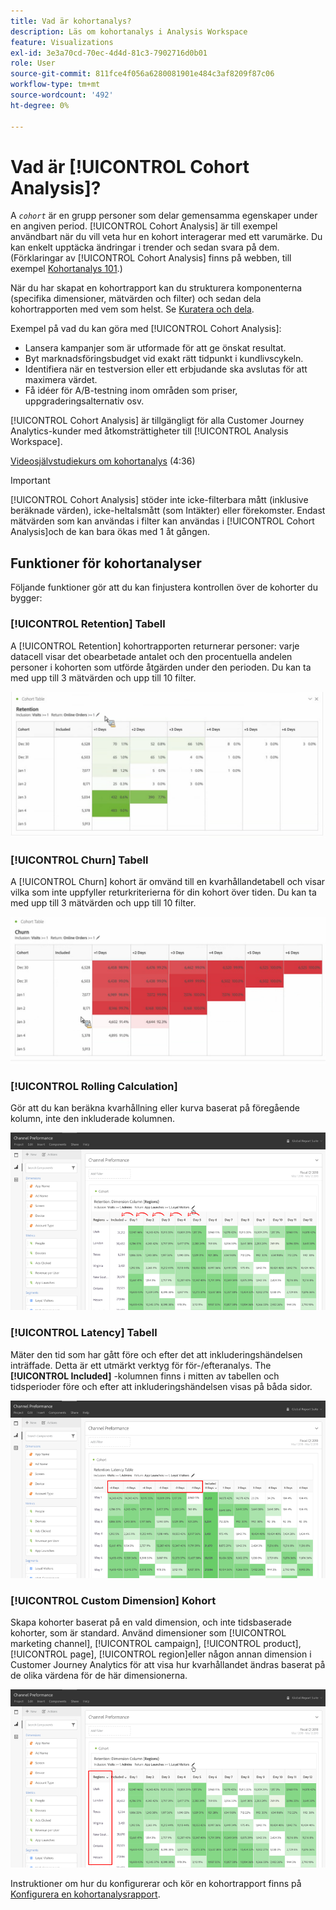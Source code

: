 ```yaml
---
title: Vad är kohortanalys?
description: Läs om kohortanalys i Analysis Workspace
feature: Visualizations
exl-id: 3e3a70cd-70ec-4d4d-81c3-7902716d0b01
role: User
source-git-commit: 811fce4f056a6280081901e484c3af8209f87c06
workflow-type: tm+mt
source-wordcount: '492'
ht-degree: 0%

---
```


# Vad är [!UICONTROL Cohort Analysis]?

A *`cohort`* är en grupp personer som delar gemensamma egenskaper under en angiven period. [!UICONTROL Cohort Analysis] är till exempel användbart när du vill veta hur en kohort interagerar med ett varumärke. Du kan enkelt upptäcka ändringar i trender och sedan svara på dem. (Förklaringar av [!UICONTROL Cohort Analysis] finns på webben, till exempel [Kohortanalys 101](https://en.wikipedia.org/wiki/Cohort_analysis).)

När du har skapat en kohortrapport kan du strukturera komponenterna (specifika dimensioner, mätvärden och filter) och sedan dela kohortrapporten med vem som helst. Se [Kuratera och dela](/help/analysis-workspace/curate-share/curate.md).

Exempel på vad du kan göra med [!UICONTROL Cohort Analysis]:

* Lansera kampanjer som är utformade för att ge önskat resultat.
* Byt marknadsföringsbudget vid exakt rätt tidpunkt i kundlivscykeln.
* Identifiera när en testversion eller ett erbjudande ska avslutas för att maximera värdet.
* Få idéer för A/B-testning inom områden som priser, uppgraderingsalternativ osv.

[!UICONTROL Cohort Analysis] är tillgängligt för alla Customer Journey Analytics-kunder med åtkomsträttigheter till [!UICONTROL Analysis Workspace].

[Videosjälvstudiekurs om kohortanalys](https://experienceleague.adobe.com/docs/analytics-learn/tutorials/analysis-workspace/cohort-analysis/cohort-analysis-workspace.html) (4:36)

>[!IMPORTANT]
>
>[!UICONTROL Cohort Analysis] stöder inte icke-filterbara mått (inklusive beräknade värden), icke-heltalsmått (som Intäkter) eller förekomster. Endast mätvärden som kan användas i filter kan användas i [!UICONTROL Cohort Analysis]och de kan bara ökas med 1 åt gången.

## Funktioner för kohortanalyser

Följande funktioner gör att du kan finjustera kontrollen över de kohorter du bygger:

### [!UICONTROL Retention] Tabell

A [!UICONTROL Retention] kohortrapporten returnerar personer: varje datacell visar det obearbetade antalet och den procentuella andelen personer i kohorten som utförde åtgärden under den perioden. Du kan ta med upp till 3 mätvärden och upp till 10 filter.

![En Rention cohort-rapport som visar enheter och procentandel av personerna i kohorten.](assets/retention-report.png)

### [!UICONTROL Churn] Tabell

A [!UICONTROL Churn] kohort är omvänd till en kvarhållandetabell och visar vilka som inte uppfyller returkriterierna för din kohort över tiden. Du kan ta med upp till 3 mätvärden och upp till 10 filter.

![En Churn-tabell med enheter och procentandel av personer som inte uppfyllde returkriterierna för en kohort.](assets/churn-report.png)

### [!UICONTROL Rolling Calculation]

Gör att du kan beräkna kvarhållning eller kurva baserat på föregående kolumn, inte den inkluderade kolumnen.

![En CSS-rapport som visar beräkningar baserade på en tidigare datakolumn.](assets/cohort-rolling-calculation.png)

### [!UICONTROL Latency] Tabell

Mäter den tid som har gått före och efter det att inkluderingshändelsen inträffade. Detta är ett utmärkt verktyg för för-/efteranalys. The **[!UICONTROL Included]** -kolumnen finns i mitten av tabellen och tidsperioder före och efter att inkluderingshändelsen visas på båda sidor.

![En kohortrapport som visar förfluten tid före och efter en händelse.](assets/cohort-latency.png)

### [!UICONTROL Custom Dimension] Kohort

Skapa kohorter baserat på en vald dimension, och inte tidsbaserade kohorter, som är standard. Använd dimensioner som [!UICONTROL marketing channel], [!UICONTROL campaign], [!UICONTROL product], [!UICONTROL page], [!UICONTROL region]eller någon annan dimension i Customer Journey Analytics för att visa hur kvarhållandet ändras baserat på de olika värdena för de här dimensionerna.

![En kohortrapport som visar en anpassad rapport med valda dimensioner är inte standardtidbaserad kohort.](assets/cohort-customizable-cohort-row.png)

Instruktioner om hur du konfigurerar och kör en kohortrapport finns på [Konfigurera en kohortanalysrapport](/help/analysis-workspace/visualizations/cohort-table/t-cohort.md).
